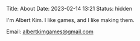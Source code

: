 Title: About
Date: 2023-02-14 13:21
Status: hidden

I'm Albert Kim. I like games, and I like making them.

Email: albertkimgames@gmail.com
